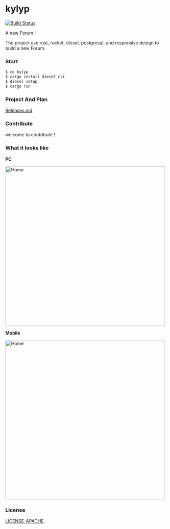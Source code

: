 # kylyp 

[![Build Status](https://travis-ci.org/ivanceras/kylyp.svg?branch=master)](https://travis-ci.org/ivanceras/kylyp)

A new Forum !

The project use rust, rocket, diesel, postgresql, and responsive design to build a new Forum.

### Start

```bash
$ cd kylyp
$ cargo install diesel_cli
$ diesel setup
$ cargo run
```
### Project And Plan
[Releases.md](https://github.com/mcux/kylyp/blob/master/Releases.md)

### Contribute
 
welcome to contribute !

### <a name="screenshots"> What it looks like </a>
**PC**

<img alt="Home" height="500" src="https://raw.githubusercontent.com/mcux/kylyp/master/public/2017-09-12%2013-59-25%E5%B1%8F%E5%B9%95%E6%88%AA%E5%9B%BE.png">


**Mobile**

<img alt="Home" height="500" src="https://raw.githubusercontent.com/mcux/kylyp/master/public/2017-09-12%2010-55-52%E5%B1%8F%E5%B9%95%E6%88%AA%E5%9B%BE.png">


### License

[LICENSE-APACHE](https://github.com/mcux/kylyp/blob/master/LICENSE).
